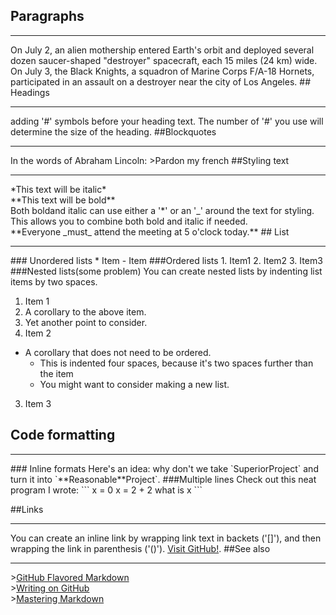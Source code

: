 ## Paragraphs
<hr />
On July 2, an alien mothership entered Earth's orbit and deployed several dozen saucer-shaped "destroyer" spacecraft, each 15 miles (24 km) wide.<br />
On July 3, the Black Knights, a squadron of Marine Corps F/A-18 Hornets, participated in an assault on a destroyer near the city of Los Angeles.
## Headings
<hr />
adding '#' symbols before your heading text. The number of '#' you use will determine the size of the heading.
##Blockquotes
<hr />
In the words of Abraham Lincoln: 
>Pardon my french
##Styling text
<hr />
*This text will be italic*<br />
**This text will be bold**<br />
Both boldand italic can use either a '*' or an '_' around the text for styling. This allows you to combine both bold and italic if needed.<br />
**Everyone _must_ attend the meeting at 5 o'clock today.**
## List
<hr />
### Unordered lists
* Item
- Item
###Ordered lists
1. Item1
2. Item2
3. Item3
###Nested lists(some problem)
You can create nested lists by indenting list items by two spaces.

1. Item 1
  1. A corollary to the above item.
  2. Yet another point to consider.
2. Item 2
  * A corollary that does not need to be ordered.
    * This is indented four spaces, because it's two spaces further than the item
    * You might want to consider making a new list.
3. Item 3

## Code formatting
<hr />
### Inline formats
Here's an idea: why don't we take `SuperiorProject` and turn it into `**Reasonable**Project`.
###Multiple lines
Check out this neat program I wrote:
```
x = 0
x = 2 + 2
what is x
```

##Links
***
You can create an inline link by wrapping link text in backets ('[]'), and then wrapping the link in parenthesis ('()').
[Visit GitHub!](www.github.com).
##See also
***
\>[GitHub Flavored Markdown](https://help.github.com/articles/github-flavored-markdown)<br>
\>[Writing on GitHub](https://help.github.com/articles/writing-on-github)
<br>
\>[Mastering Markdown](https://guides.github.com/features/mastering-markdown/)

